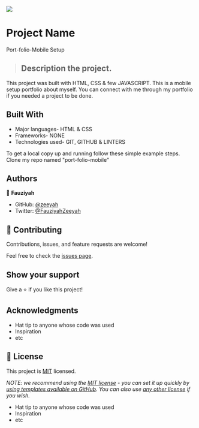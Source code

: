 ![](https://img.shields.io/badge/Microverse-blueviolet)

# Project Name
Port-folio-Mobile Setup

> ## Description the project.
  This project was built with HTML, CSS & few JAVASCRIPT. This is a mobile setup portfolio about myself. You can connect with me through my portfolio if you needed a     project to be done.

## Built With

- Major languages- HTML & CSS
- Frameworks- NONE
- Technologies used- GIT, GITHUB & LINTERS


To get a local copy up and running follow these simple example steps. Clone my repo named "port-folio-mobile"


## Authors

👤 **Fauziyah**

- GitHub: [@zeeyah](https://github.com/fauziyahzeeyah)
- Twitter: [@FauziyahZeeyah](https://twitter.com/FauziyahZeeyah?t=5x4tHwdJG62bloZ3QehDcw&s=08)

## 🤝 Contributing

Contributions, issues, and feature requests are welcome!

Feel free to check the [issues page](../../issues/).

## Show your support

Give a ⭐️ if you like this project!

## Acknowledgments

- Hat tip to anyone whose code was used
- Inspiration
- etc

## 📝 License

This project is [MIT](./LICENSE) licensed.

_NOTE: we recommend using the [MIT license](https://choosealicense.com/licenses/mit/) - you can set it up quickly by [using templates available on GitHub](https://docs.github.com/en/communities/setting-up-your-project-for-healthy-contributions/adding-a-license-to-a-repository). You can also use [any other license](https://choosealicense.com/licenses/) if you wish._
- Hat tip to anyone whose code was used
- Inspiration
- etc

